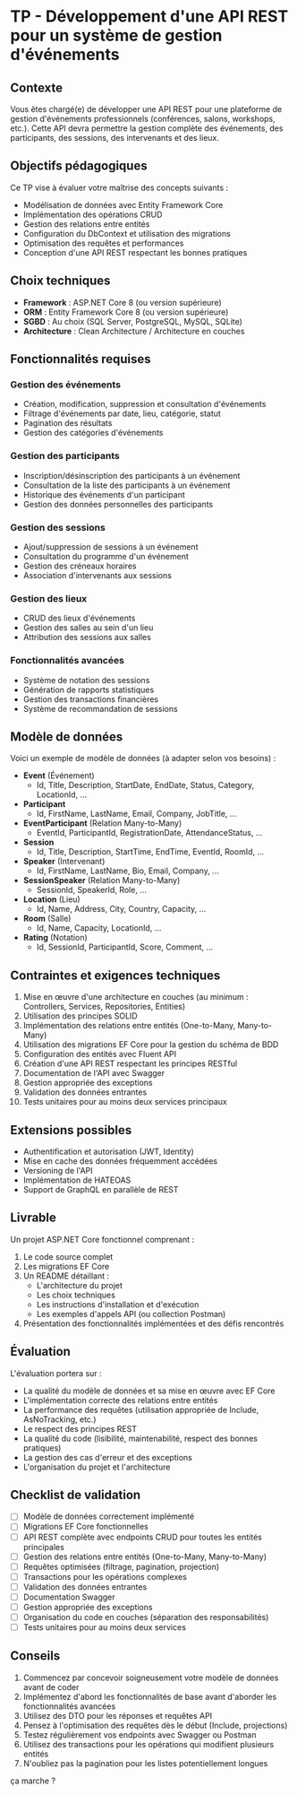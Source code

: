 ﻿# TP - Développement d'une API REST pour un système de gestion d'événements

## Contexte

Vous êtes chargé(e) de développer une API REST pour une plateforme de gestion d'événements
professionnels (conférences, salons, workshops, etc.). Cette API devra permettre la gestion complète des
événements, des participants, des sessions, des intervenants et des lieux.

## Objectifs pédagogiques

Ce TP vise à évaluer votre maîtrise des concepts suivants :
- Modélisation de données avec Entity Framework Core
- Implémentation des opérations CRUD
- Gestion des relations entre entités
- Configuration du DbContext et utilisation des migrations
- Optimisation des requêtes et performances
- Conception d'une API REST respectant les bonnes pratiques

## Choix techniques

- **Framework** : ASP.NET Core 8 (ou version supérieure)
- **ORM** : Entity Framework Core 8 (ou version supérieure)
- **SGBD** : Au choix (SQL Server, PostgreSQL, MySQL, SQLite)
- **Architecture** : Clean Architecture / Architecture en couches

## Fonctionnalités requises

### Gestion des événements

- Création, modification, suppression et consultation d'événements
- Filtrage d'événements par date, lieu, catégorie, statut
- Pagination des résultats
- Gestion des catégories d'événements

### Gestion des participants

- Inscription/désinscription des participants à un événement
- Consultation de la liste des participants à un événement
- Historique des événements d'un participant
- Gestion des données personnelles des participants

### Gestion des sessions

- Ajout/suppression de sessions à un événement
- Consultation du programme d'un événement
- Gestion des créneaux horaires
- Association d'intervenants aux sessions

### Gestion des lieux

- CRUD des lieux d'événements
- Gestion des salles au sein d'un lieu
- Attribution des sessions aux salles

### Fonctionnalités avancées

- Système de notation des sessions
- Génération de rapports statistiques
- Gestion des transactions financières
- Système de recommandation de sessions

## Modèle de données

Voici un exemple de modèle de données (à adapter selon vos besoins) :
- **Event** (Événement)
   - Id, Title, Description, StartDate, EndDate, Status, Category, LocationId, ...
- **Participant**
   - Id, FirstName, LastName, Email, Company, JobTitle, ...
- **EventParticipant** (Relation Many-to-Many)
   - EventId, ParticipantId, RegistrationDate, AttendanceStatus, ...
- **Session**
   - Id, Title, Description, StartTime, EndTime, EventId, RoomId, ...
- **Speaker** (Intervenant)
   - Id, FirstName, LastName, Bio, Email, Company, ...
- **SessionSpeaker** (Relation Many-to-Many)
   - SessionId, SpeakerId, Role, ...
- **Location** (Lieu)
   - Id, Name, Address, City, Country, Capacity, ...
- **Room** (Salle)
   - Id, Name, Capacity, LocationId, ...
- **Rating** (Notation)
   - Id, SessionId, ParticipantId, Score, Comment, ...

## Contraintes et exigences techniques

1. Mise en œuvre d'une architecture en couches (au minimum : Controllers, Services, Repositories,
Entities)
2. Utilisation des principes SOLID
3. Implémentation des relations entre entités (One-to-Many, Many-to-Many)
4. Utilisation des migrations EF Core pour la gestion du schéma de BDD
5. Configuration des entités avec Fluent API
6. Création d'une API REST respectant les principes RESTful
7. Documentation de l'API avec Swagger
8. Gestion appropriée des exceptions
9. Validation des données entrantes
10. Tests unitaires pour au moins deux services principaux

## Extensions possibles

- Authentification et autorisation (JWT, Identity)
- Mise en cache des données fréquemment accédées
- Versioning de l'API
- Implémentation de HATEOAS
- Support de GraphQL en parallèle de REST

## Livrable

Un projet ASP.NET Core fonctionnel comprenant :
1. Le code source complet
2. Les migrations EF Core
3. Un README détaillant :
   - L'architecture du projet
   - Les choix techniques
   - Les instructions d'installation et d'exécution
   - Les exemples d'appels API (ou collection Postman)
4. Présentation des fonctionnalités implémentées et des défis rencontrés

## Évaluation

L'évaluation portera sur :
- La qualité du modèle de données et sa mise en œuvre avec EF Core
- L'implémentation correcte des relations entre entités
- La performance des requêtes (utilisation appropriée de Include, AsNoTracking, etc.)
- Le respect des principes REST
- La qualité du code (lisibilité, maintenabilité, respect des bonnes pratiques)
- La gestion des cas d'erreur et des exceptions
- L'organisation du projet et l'architecture

## Checklist de validation

- [ ] Modèle de données correctement implémenté
- [ ] Migrations EF Core fonctionnelles
- [ ] API REST complète avec endpoints CRUD pour toutes les entités principales
- [ ] Gestion des relations entre entités (One-to-Many, Many-to-Many)
- [ ] Requêtes optimisées (filtrage, pagination, projection)
- [ ] Transactions pour les opérations complexes
- [ ] Validation des données entrantes
- [ ] Documentation Swagger
- [ ] Gestion appropriée des exceptions
- [ ] Organisation du code en couches (séparation des responsabilités)
- [ ] Tests unitaires pour au moins deux services

## Conseils

1. Commencez par concevoir soigneusement votre modèle de données avant de coder
2. Implémentez d'abord les fonctionnalités de base avant d'aborder les fonctionnalités avancées
3. Utilisez des DTO pour les réponses et requêtes API
4. Pensez à l'optimisation des requêtes dès le début (Include, projections)
5. Testez régulièrement vos endpoints avec Swagger ou Postman
6. Utilisez des transactions pour les opérations qui modifient plusieurs entités
7. N'oubliez pas la pagination pour les listes potentiellement longues

ça marche ?